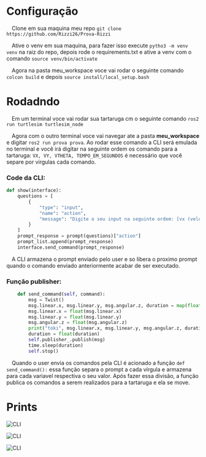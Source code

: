 # Configuração

&emsp;Clone em sua maquina meu repo `git clone https://github.com/Rizzi26/Prova-Rizzi`

&emsp;Ative o venv em sua maquina, para fazer isso execute `pytho3 -m venv venv` na raiz do repo, depois rode o requirements.txt e ative a venv com o comando `source venv/bin/activate`

&emsp;Agora na pasta meu_workspace voce vai rodar o seguinte comando `colcon build` e depois `source install/local_setup.bash`

# Rodadndo

&emsp;Em um terminal voce vai rodar sua tartaruga cm o seguinte comando `ros2 run turtlesim turtlesim_node`

&emsp;Agora com o outro terminal voce vai navegar ate a pasta **meu_workspace** e digitar `ros2 run prova prova`. Ao rodar esse comando a CLI será emulada no terminal e você irá digitar na seguinte ordem os comando para a tartaruga: `VX, VY, VTHETA, TEMPO_EM_SEGUNDOS` é necessário que você separe por virgulas cada comando.

### Code da CLI:

```python 
def show(interface):
    questions = [
        {
            "type": "input",
            "name": "action",
            "message": "Digite o seu input na seguinte ordem: [vx (velocidade x), vy (velocidade em y), vtheta (velocidade angular), tempo_em_segundos]",
        }
    ]
    prompt_response = prompt(questions)["action"]
    prompt_list.append(prompt_response)
    interface.send_command(prompt_response)
```

&emsp;A CLI armazena o prompt enviado pelo user e so libera o proximo prompt quando o comando enviado anteriormente acabar de ser executado.

### Função publisher:

```python 
    def send_command(self, command):
        msg = Twist()
        msg.linear.x, msg.linear.y, msg.angular.z, duration = map(float, command.split(','))
        msg.linear.x = float(msg.linear.x)
        msg.linear.y = float(msg.linear.y)
        msg.angular.z = float(msg.angular.z)
        print("toki", msg.linear.x, msg.linear.y, msg.angular.z, duration)
        duration = float(duration)
        self.publisher_.publish(msg)
        time.sleep(duration)
        self.stop()
```

&emsp;Quando o user envia os comandos pela CLI é acionado a função `def send_command():` essa função separa o prompt a cada vírgula e armazena para cada variavel respectiva o seu valor. Após fazer essa divisão, a função publica os comandos a serem realizados para a tartaruga e ela se move.

# Prints 

![CLI](../fotos/print1.png)

![CLI](../fotos/print2.png)

![CLI](../fotos/print3.png)


